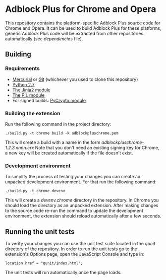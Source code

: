 Adblock Plus for Chrome and Opera
=================================

This repository contains the platform-specific Adblock Plus source code for
Chrome and Opera. It can be used to build Adblock Plus for these platforms,
generic Adblock Plus code will be extracted from other repositories
automatically (see _dependencies_ file).

Building
---------

### Requirements

- [Mercurial](https://www.mercurial-scm.org/) or [Git](https://git-scm.com/) (whichever you used to clone this repository)
- [Python 2.7](https://www.python.org)
- [The Jinja2 module](http://jinja.pocoo.org/docs)
- [The PIL module](http://www.pythonware.com/products/pil/)
- For signed builds: [PyCrypto module](https://www.dlitz.net/software/pycrypto/)

### Building the extension

Run the following command in the project directory:

    ./build.py -t chrome build -k adblockpluschrome.pem

This will create a build with a name in the form
_adblockpluschrome-1.2.3.nnnn.crx_
Note that you don't need an existing signing key for Chrome, a new key
will be created automatically if the file doesn't exist.

### Development environment

To simplify the process of testing your changes you can create an unpacked
development environment. For that run the following command:

    ./build.py -t chrome devenv

This will create a _devenv.chrome_ directory in the repository. In Chrome you
should load the directory as an unpacked extension. After making changes to the
source code re-run the command to update the development environment, the
extension should reload automatically after a few seconds.

Running the unit tests
----------------------

To verify your changes you can use the unit test suite located in the _qunit_
directory of the repository. In order to run the unit tests go to the
extension's Options page, open the JavaScript Console and type in:

    location.href = "qunit/index.html";

The unit tests will run automatically once the page loads.

